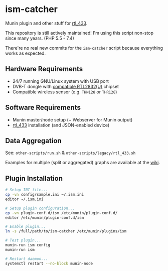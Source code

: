 # ism-catcher
Munin plugin and other stuff for [rtl_433][1].

This repository is still actively maintained! I'm using this script non-stop since many years. (PHP 5.5 - 7.4)

There're no real new commits for the `ism-catcher` script because everything works as expected.


## Hardware Requirements
* 24/7 running GNU/Linux system with USB port
* DVB-T dongle with [compatible RTL2832(U)][2] chipset
* Compatible wireless sensor (e.g. `THN128` or `THR128`)


## Software Requirements
* Munin master/node setup (+ Webserver for Munin output)
* [rtl_433][1] installation (and JSON-enabled device)


## Data Aggregation
See: `other-scripts/run.sh` & `other-scripts/legacy/rtl_433.sh`

Examples for multiple (split or aggregated) graphs are available at the [wiki](https://github.com/froonix/ism-catcher/wiki).


## Plugin Installation
```bash
# Setup INI file...
cp -vn config/sample.ini ~/.ism.ini
editor ~/.ism.ini

# Setup plugin configuration...
cp -vn plugin-conf.d/ism /etc/munin/plugin-conf.d/
editor /etc/munin/plugin-conf.d/ism

# Enable plugin...
ln -s /full/path/to/ism-catcher /etc/munin/plugins/ism

# Test plugin...
munin-run ism config
munin-run ism

# Restart daemon...
systemctl restart --no-block munin-node
```


[1]: https://github.com/merbanan/rtl_433
[2]: http://amzn.to/2qIxh9n

